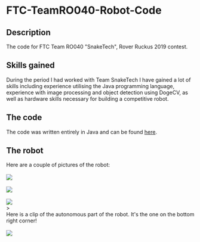 # FTC-TeamRO040-Robot-Code
## Description
The code for FTC Team RO040 "SnakeTech", Rover Ruckus 2019 contest.<br>
## Skills gained
During the period I had worked with Team SnakeTech I have gained a lot of skills including experience utilising the Java programming language, experience with image processing and object detection using DogeCV, as well as hardware skills necessary for building a competitive robot.<br>
## The code
The code was written entirely in Java and can be found [here](https://github.com/TeodorSocea/FTC-TeamRO040-Robot-Code/tree/main/FTC-RoverRuckus2019/TeamCode/src/main/java).
## The robot
Here are a couple of pictures of the robot:<br><br>
<img src="https://i.imgur.com/bbFmzzC.jpg">
<br><br>
<img src="https://i.imgur.com/BTBISe4.jpeg">
<br><br>
<img src="https://i.imgur.com/MzdhEcT.jpg">
<br>><br>
Here is a clip of the autonomous part of the robot. It's the one on the bottom right corner!
<br><br>
<img src="https://media.giphy.com/media/pxFoR0D6rCQ4TE0F7Y/giphy.gif">


